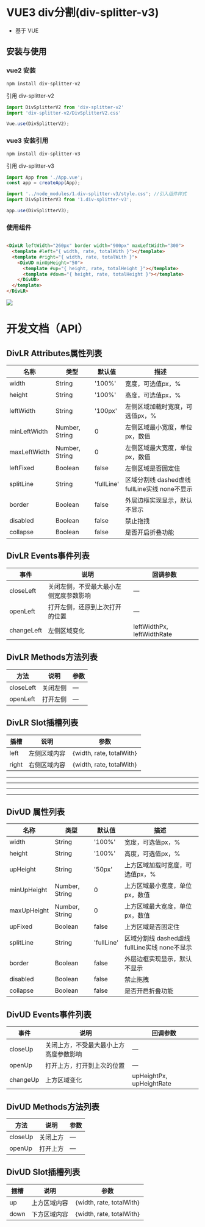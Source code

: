 # VUE3 div分割(div-splitter-v3)

- 基于 VUE

## 安装与使用

### vue2 安装

```
npm install div-splitter-v2
```
引用 div-splitter-v2

```ts
import DivSplitterV2 from 'div-splitter-v2'
import 'div-splitter-v2/DivSplitterV2.css'

Vue.use(DivSplitterV2);
```

### vue3 安装引用
```
npm install div-splitter-v3
```
引用 div-splitter-v3

```ts
import App from './App.vue';
const app = createApp(App);

import '../node_modules/1.div-splitter-v3/style.css'; //引入组件样式
import DivSplitterV3 from '1.div-splitter-v3';

app.use(DivSplitterV3);
```

### 使用组件

```html

<DivLR leftWidth="260px" border width="900px" maxLeftWidth="300">
  <template #left="{ width, rate, totalWith }"></template>
  <template #right="{ width, rate, totalWith }">
    <DivUD minUpHeight="50">
      <template #up="{ height, rate, totalHeight }"></template>
      <template #dowm="{ height, rate, totalHeight }"></template>
    </DivUD>
  </template>
</DivLR>
```

<img src="https://raw.githubusercontent.com/YSY-DO-IT/ysy-docs/main/docs/1.div-splitter/divsplitter.gif"  />

# 开发文档（API）

## DivLR Attributes属性列表

| 名称           | 类型             | 默认值        | 描述                                |
|--------------|----------------|------------|-----------------------------------|
| width        | String         | '100%'     | 宽度，可选值px，%                        |
| height       | String         | '100%'     | 高度，可选值px，%                        |
| leftWidth    | String         | '100px'    | 左侧区域加载时宽度，可选值px，%                 |
| minLeftWidth | Number, String | 0          | 左侧区域最小宽度，单位px，数值                  |
| maxLeftWidth | Number, String | 0          | 左侧区域最大宽度，单位px，数值                  |
| leftFixed    | Boolean        | false      | 左侧区域是否固定住                         |
| splitLine    | String         | 'fullLine' | 区域分割线 dashed虚线 fullLine实线 none不显示 |
| border       | Boolean        | false      | 外层边框实现显示，默认不显示                    |
| disabled     | Boolean        | false      | 禁止拖拽                              |
| collapse     | Boolean        | false      | 是否开启折叠功能                          |

## DivLR Events事件列表

| 事件         | 说明                  | 回调参数                       |
|------------|---------------------|----------------------------|
| closeLeft  | 关闭左侧，不受最大最小左侧宽度参数影响 | —                          |
| openLeft   | 打开左侧，还原到上次打开的位置     | —                          |
| changeLeft | 左侧区域变化              | leftWidthPx, leftWidthRate |

## DivLR Methods方法列表

| 方法        | 说明   | 参数 |
|-----------|------|----|
| closeLeft | 关闭左侧 | —  |
| openLeft  | 打开左侧 | —  |

## DivLR Slot插槽列表

| 插槽    | 说明     | 参数                       |
|-------|--------|--------------------------|
| left  | 左侧区域内容 | ｛width, rate, totalWith｝ |
| right | 右侧区域内容 | ｛width, rate, totalWith｝ |

---

---

---

---

## DivUD 属性列表

| 名称          | 类型             | 默认值        | 描述                                |
|-------------|----------------|------------|-----------------------------------|
| width       | String         | '100%'     | 宽度，可选值px，%                        |
| height      | String         | '100%'     | 高度，可选值px，%                        |
| upHeight    | String         | '50px'     | 上方区域加载时宽度，可选值px，%                 |
| minUpHeight | Number, String | 0          | 上方区域最小宽度，单位px，数值                  |
| maxUpHeight | Number, String | 0          | 上方区域最大宽度，单位px，数值                  |
| upFixed     | Boolean        | false      | 上方区域是否固定住                         |
| splitLine   | String         | 'fullLine' | 区域分割线 dashed虚线 fullLine实线 none不显示 |
| border      | Boolean        | false      | 外层边框实现显示，默认不显示                    |
| disabled    | Boolean        | false      | 禁止拖拽                              |
| collapse    | Boolean        | false      | 是否开启折叠功能                          |

## DivUD Events事件列表

| 事件       | 说明                  | 回调参数                     |
|----------|---------------------|--------------------------|
| closeUp  | 关闭上方，不受最大最小上方高度参数影响 | —                        |
| openUp   | 打开上方，打开到上次的位置       | —                        |
| changeUp | 上方区域变化              | upHeightPx, upHeightRate |

## DivUD Methods方法列表

| 方法      | 说明   | 参数 |
|---------|------|----|
| closeUp | 关闭上方 | —  |
| openUp  | 打开上方 | —  |

## DivUD Slot插槽列表

| 插槽   | 说明     | 参数                       |
|------|--------|--------------------------|
| up   | 上方区域内容 | ｛width, rate, totalWith｝ |
| down | 下方区域内容 | ｛width, rate, totalWith｝ |
